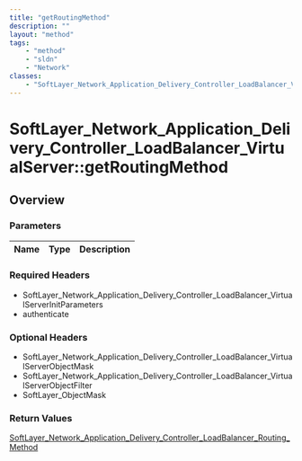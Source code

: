```yaml
---
title: "getRoutingMethod"
description: ""
layout: "method"
tags:
    - "method"
    - "sldn"
    - "Network"
classes:
    - "SoftLayer_Network_Application_Delivery_Controller_LoadBalancer_VirtualServer"
---
```

# SoftLayer_Network_Application_Delivery_Controller_LoadBalancer_VirtualServer::getRoutingMethod
## Overview 


### Parameters 
|Name | Type | Description |
| --- | --- | --- |


### Required Headers
* SoftLayer_Network_Application_Delivery_Controller_LoadBalancer_VirtualServerInitParameters
* authenticate

### Optional Headers
* SoftLayer_Network_Application_Delivery_Controller_LoadBalancer_VirtualServerObjectMask
* SoftLayer_Network_Application_Delivery_Controller_LoadBalancer_VirtualServerObjectFilter
* SoftLayer_ObjectMask

### Return Values
<a href='/reference/datatypes/SoftLayer_Network_Application_Delivery_Controller_LoadBalancer_Routing_Method'>SoftLayer_Network_Application_Delivery_Controller_LoadBalancer_Routing_Method </a>

